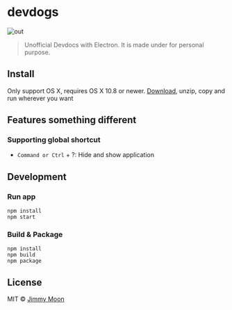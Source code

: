 # devdogs

![out](https://cloud.githubusercontent.com/assets/124117/10069648/87a84332-62e8-11e5-926a-e3f29c8f8422.gif)

> Unofficial Devdocs with Electron. It is made under for personal purpose.

## Install

Only support OS X, requires OS X 10.8 or newer. [Download](https://github.com/ragingwind/devdogs/releases/latest), unzip, copy and run wherever you want

## Features something different

### Supporting global shortcut

- `Command or Ctrl` + ?: Hide and show application

## Development

### Run app   
```
npm install
npm start
```

### Build & Package

```
npm install
npm build
npm package
```

## License

MIT © [Jimmy Moon](http://ragingwind.me)
